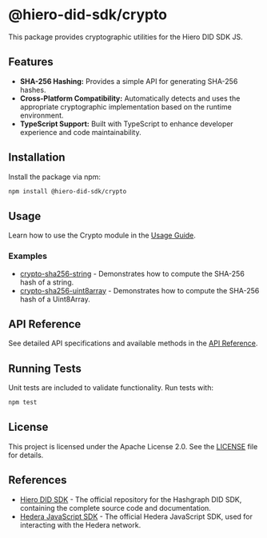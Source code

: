 # @hiero-did-sdk/crypto

This package provides cryptographic utilities for the Hiero DID SDK JS.

## Features

- **SHA-256 Hashing:** Provides a simple API for generating SHA-256 hashes.
- **Cross-Platform Compatibility:** Automatically detects and uses the appropriate cryptographic implementation based on the runtime environment.
- **TypeScript Support:** Built with TypeScript to enhance developer experience and code maintainability.

## Installation

Install the package via npm:

```bash
npm install @hiero-did-sdk/crypto
```

## Usage

Learn how to use the Crypto module in the [Usage Guide](https://hiero-ledger.github.io/hiero-did-sdk-js/documentation/0.1.0/03-implementation/components/crypto-guide.html).

### Examples

- [crypto-sha256-string](./examples/crypto-sha256-string.ts) - Demonstrates how to compute the SHA-256 hash of a string.
- [crypto-sha256-uint8array](./examples/crypto-sha256-uint8array.ts) - Demonstrates how to compute the SHA-256 hash of a Uint8Array.

## API Reference

See detailed API specifications and available methods in the [API Reference](https://hiero-ledger.github.io/hiero-did-sdk-js/documentation/0.1.0/03-implementation/components/crypto-api.html).


## Running Tests

Unit tests are included to validate functionality. Run tests with:

```bash
npm test
```

## License

This project is licensed under the Apache License 2.0. See the [LICENSE](LICENSE) file for details.

## References

- [Hiero DID SDK](https://github.com/hiero-ledger/hiero-did-sdk-js) - The official repository for the Hashgraph DID SDK, containing the complete source code and documentation.
- [Hedera JavaScript SDK](https://github.com/hashgraph/hedera-sdk-js) - The official Hedera JavaScript SDK, used for interacting with the Hedera network.
